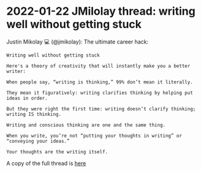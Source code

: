 
# 2022-01-22 JMilolay thread: writing well without getting stuck

Justin Mikolay 💻 (@jmikolay): The ultimate career hack:

```
Writing well without getting stuck

Here's a theory of creativity that will instantly make you a better writer:

When people say, “writing is thinking,” 99% don’t mean it literally.

They mean it figuratively: writing clarifies thinking by helping put ideas in order.

But they were right the first time: writing doesn’t clarify thinking; writing IS thinking.

Writing and conscious thinking are one and the same thing.

When you write, you’re not “putting your thoughts in writing” or “conveying your ideas.”

Your thoughts are the writing itself.
```

A copy of the full thread is [here](https://bandstands.praxis101.net/journalnotes/2022-01-22_jmilolay_thread_-_writing_well_without_getting_stuck)

